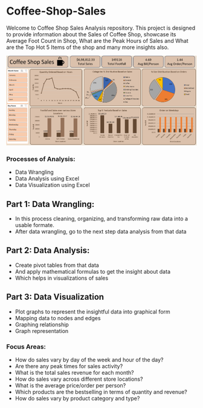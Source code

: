 # Coffee-Shop-Sales
Welcome to Coffee Shop Sales Analysis repository. This project is designed to provide information about the Sales of Coffee Shop, showcase its Average Foot Count in Shop, What are the Peak Hours of Sales and What are the Top Hot 5 Items of the shop and many more insights also.

![image alt](https://github.com/dhruvnirwan/Coffee-Shop-Sales/blob/main/Coffee-Shop-Sales-Analysis-Dashboard.png)

### Processes of Analysis:
- Data Wrangling
- Data Analysis using Excel
- Data Visualization using Excel

## Part 1: Data Wrangling:
- In this process cleaning, organizing, and transforming raw data into a usable formate.
- After data wrangling, go to the next step data analysis from that data
## Part 2: Data Analysis:
- Create pivot tables from that data
- And apply mathematical formulas to get the insight about data
- Which helps in visualizations of sales
## Part 3: Data Visualization
- Plot graphs to represent the insightful data into graphical form
- Mapping data to nodes and edges
- Graphing relationship
- Graph representation

### Focus Areas:
- How do sales vary by day of the week and hour of the day?
- Are there any peak times for sales activity?
- What is the total sales revenue for each month?
- How do sales vary across different store locations?
- What is the average price/order per person?
- Which products are the bestselling in terms of quantity and revenue?
- How do sales vary by product category and type?
